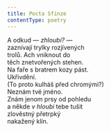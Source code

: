 ```yaml
---
title: Pocta Sfinze
contentType: poetry
---
```


<section>

A odkud — _zhloubi?_ —  
zaznívají trylky rozjívených  
trolů. Ach vniknout do  
těch znetvořených stehen.  
Na faře s bratrem kozy pást.  
Ukřivdění.  
(To proto kulháš před chromými?)  
Neznám tvé jméno.  
Znám jenom prsy od pohledu  
a někde _v hloubi_ tebe tušit  
zlověstný přetrpký  
nakažený klín.

</section>
